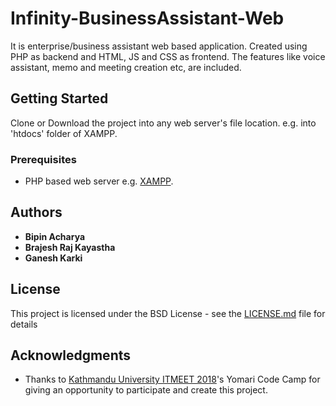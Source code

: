 # Infinity-BusinessAssistant-Web

It is enterprise/business assistant web based application. Created using PHP as backend and HTML, JS and CSS as frontend.
The features like voice assistant, memo and meeting creation etc, are included. 

## Getting Started

Clone or Download the project into any web server's file location. e.g. into 'htdocs' folder of XAMPP.

### Prerequisites

* PHP based web server e.g. [XAMPP](https://www.apachefriends.org/index.html).

## Authors

* **Bipin Acharya**
* **Brajesh Raj Kayastha**
* **Ganesh Karki**

## License

This project is licensed under the BSD License - see the [LICENSE.md](LICENSE.md) file for details

## Acknowledgments

* Thanks to [Kathmandu University ITMEET 2018](http://kucc.ku.edu.np/itmeet)'s Yomari Code Camp for giving an opportunity to participate and create this project.
